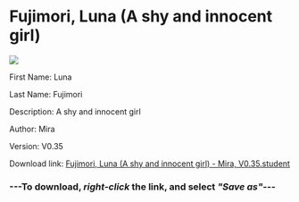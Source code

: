 # Fujimori, Luna (A shy and innocent girl)

<img src = "https://raw.githubusercontent.com/Arbiter1223/Daigaku-Gurashi-Custom-Students/master/Students/Files/Fujimori%2C%20Luna%20(A%20shy%20and%20innocent%20girl).png">

First Name: Luna

Last Name: Fujimori

Description: A shy and innocent girl

Author: Mira

Version: V0.35

Download link: <a href="https://raw.githubusercontent.com/Arbiter1223/Daigaku-Gurashi-Custom-Students/master/Students/Files/Fujimori%2C%20Luna%20(A%20shy%20and%20innocent%20girl)%20-%20Mira%2C%20V0.35.student">Fujimori, Luna (A shy and innocent girl) - Mira, V0.35.student</a>

### ---**To download, _right-click_ the link, and select _"Save as"_**---
